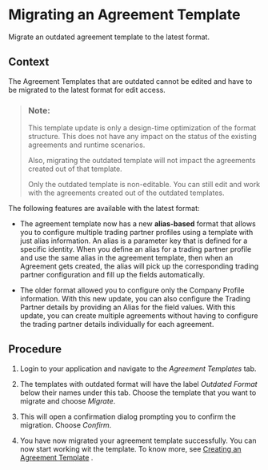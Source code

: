 <!-- loio70c469b1975041e1863aab759f8bdfbc -->

# Migrating an Agreement Template

Migrate an outdated agreement template to the latest format.



## Context

The Agreement Templates that are outdated cannot be edited and have to be migrated to the latest format for edit access.

> ### Note:  
> This template update is only a design-time optimization of the format structure. This does not have any impact on the status of the existing agreements and runtime scenarios.
> 
> Also, migrating the outdated template will not impact the agreements created out of that template.
> 
> Only the outdated template is non-editable. You can still edit and work with the agreements created out of the outdated templates.

The following features are available with the latest format:

-   The agreement template now has a new **alias-based** format that allows you to configure multiple trading partner profiles using a template with just alias information. An alias is a parameter key that is defined for a specific identity. When you define an alias for a trading partner profile and use the same alias in the agreement template, then when an Agreement gets created, the alias will pick up the corresponding trading partner configuration and fill up the fields automatically.

-   The older format allowed you to configure only the Company Profile information. With this new update, you can also configure the Trading Partner details by providing an Alias for the field values. With this update, you can create multiple agreements without having to configure the trading partner details individually for each agreement.



## Procedure

1.  Login to your application and navigate to the *Agreement Templates* tab.

2.  The templates with outdated format will have the label *Outdated Format* below their names under this tab. Choose the template that you want to migrate and choose *Migrate*.

3.  This will open a confirmation dialog prompting you to confirm the migration. Choose *Confirm*.

4.  You have now migrated your agreement template successfully. You can now start working wit the template. To know more, see [Creating an Agreement Template](creating-an-agreement-template-9692cb1.md) .


